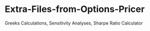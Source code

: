 # Extra-Files-from-Options-Pricer
Greeks Calculations, Sensitivity Analyses, Sharpe Ratio Calculator
